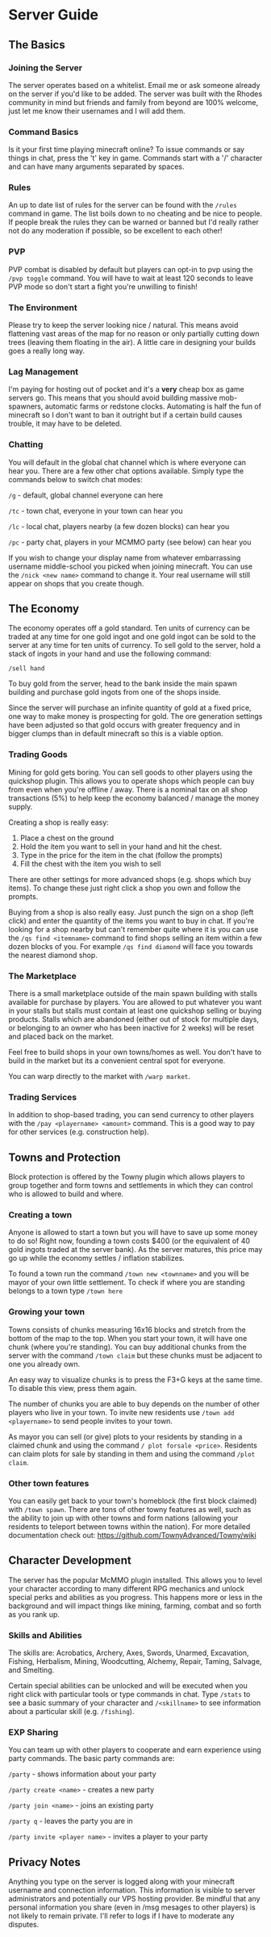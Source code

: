 # Server Guide
## The Basics
### Joining the Server
The server operates based on a whitelist. Email me or ask someone already on the server if you'd like to be added. The server was built with the Rhodes community in mind but friends and family from beyond are 100% welcome, just let me know their usernames and I will add them.
### Command Basics
Is it your first time playing minecraft online? To issue commands or say things in chat, press the 't' key in game. Commands start with a '/' character and can have many arguments separated by spaces.
### Rules
An up to date list of rules for the server can be found with the ``/rules`` command in game. The list boils down to no cheating and be nice to people. If people break the rules they can be warned or banned but I'd really rather not do any moderation if possible, so be excellent to each other!
### PVP
PVP combat is disabled by default but players can opt-in to pvp using the ``/pvp toggle`` command. You will have to wait at least 120 seconds to leave PVP mode so don't start a fight you're unwilling to finish!
### The Environment
Please try to keep the server looking nice / natural. This means avoid flattening vast areas of the map for no reason or only partially cutting down trees (leaving them floating in the air). A little care in designing your builds goes a really long way.
### Lag Management
I'm paying for hosting out of pocket and it's a **very** cheap box as game servers go. This means that you should avoid building massive mob-spawners, automatic farms or redstone clocks. Automating is half the fun of minecraft so I don't want to ban it outright but if a certain build causes trouble, it may have to be deleted.
### Chatting
You will default in the global chat channel which is where everyone can hear you. There are a few other chat options available. Simply type the commands below to switch chat modes:

``/g`` - default, global channel everyone can here

``/tc`` - town chat, everyone in your town can hear you

``/lc`` - local chat, players nearby (a few dozen blocks) can hear you

``/pc`` - party chat, players in your MCMMO party (see below) can hear you

If you wish to change your display name from whatever embarrassing username middle-school you picked when joining minecraft. You can use the `/nick <new name>` command to change it. Your real username will still appear on shops that you create though.

## The Economy
The economy operates off a gold standard. Ten units of currency can be traded at any time for one gold ingot and one gold ingot can be sold to the server at any time for ten units of currency.
To sell gold to the server, hold a stack of ingots in your hand and use the following command:
```
/sell hand
```
To buy gold from the server, head to the bank inside the main spawn building and purchase gold ingots from one of the shops inside.

Since the server will purchase an infinite quantity of gold at a fixed price, one way to make money is prospecting for gold. The ore generation settings have been adjusted so that gold occurs with greater frequency and in bigger clumps than in default minecraft so this is a viable option.
### Trading Goods
Mining for gold gets boring. You can sell goods to other players using the quickshop plugin. This allows you to operate shops which people can buy from even when you're offline / away. There is a nominal tax on all shop transactions (5%) to help keep the economy balanced / manage the money supply.

Creating a shop is really easy:
1) Place a chest on the ground
2) Hold the item you want to sell in your hand and hit the chest.
3) Type in the price for the item in the chat (follow the prompts)
4) Fill the chest with the item you wish to sell

There are other settings for more advanced shops (e.g. shops which buy items). To change these just right click a shop you own and follow the prompts.

Buying from a shop is also really easy. Just punch the sign on a shop (left click) and enter the quantity of the items you want to buy in chat. If you're looking for a shop nearby but can't remember quite where it is you can use the ``/qs find <itemname>`` command to find shops selling an item within a few dozen blocks of you. For example ``/qs find diamond`` will face you towards the nearest diamond shop.

### The  Marketplace
There is a small marketplace outside of the main spawn building with stalls available for purchase by players. You are allowed to put whatever you want in your stalls but stalls must contain at least one quickshop selling or buying products. Stalls which are abandoned (either out of stock for multiple days, or belonging to an owner who has been inactive for 2 weeks) will be reset and placed back on the market.

Feel free to build shops in your own towns/homes as well. You don't have to build in the market but its a convenient central spot for everyone.

You can warp directly to the market with ``/warp market``.

### Trading Services
In addition to shop-based trading, you can send currency to other players with the ``/pay <playername> <amount>`` command. This is a good way to pay for other services (e.g. construction help).

## Towns and Protection
Block protection is offered by the Towny plugin which allows players to group together and form towns and settlements in which they can control who is allowed to build and where.

### Creating a town
Anyone is allowed to start a town but you will have to save up some money to do so! Right now, founding a town costs $400 (or the equivalent of 40 gold ingots traded at the server bank). As the server matures, this price may go up while the economy settles / inflation stabilizes.

To found a town run the command ``/town new <townname>`` and you will be mayor of your own little settlement. To check if where you are standing belongs to a town type ``/town here``

### Growing your town
Towns consists of chunks measuring 16x16 blocks and stretch from the bottom of the map to the top. When you start your town, it will have one chunk (where you're standing). You can buy additional chunks from the server with the command ``/town claim`` but these chunks must be adjacent to one you already own.

An easy way to visualize chunks is to press the F3+G keys at the same time. To disable this view, press them again.

The number of chunks you are able to buy depends on the number of other players who live in your town. To invite new residents use ``/town add <playername>`` to send people invites to your town.

As mayor you can sell (or give) plots to your residents by standing in a claimed chunk and using the command ``/ plot forsale <price>``. Residents can claim plots for sale by standing in them and using the command ``/plot claim``.

### Other town features
You can easily get back to your town's homeblock (the first block claimed) with ``/town spawn``. There are tons of other towny features as well, such as the ability to join up with other towns and form nations (allowing your residents to teleport between towns within the nation). For more detailed documentation check out: https://github.com/TownyAdvanced/Towny/wiki

## Character Development
The server has the popular McMMO plugin installed. This allows you to level your character according to many different RPG mechanics and unlock special perks and abilities as you progress. This happens more or less in the background and will impact things like mining, farming, combat and so forth as you rank up.

### Skills and Abilities
The skills are: Acrobatics, Archery, Axes, Swords, Unarmed, Excavation, Fishing, Herbalism, Mining, Woodcutting, Alchemy, Repair, Taming, Salvage, and Smelting.

Certain special abilities can be unlocked and will be executed when you right click with particular tools or type commands in chat. Type ``/stats`` to see a basic summary of your character and ``/<skillname>`` to see information about a particular skill (e.g. ``/fishing``).

### EXP Sharing
You can team up with other players to cooperate and earn experience using party commands. The basic party commands are:

``/party`` - shows information about your party

``/party create <name>`` - creates a new party

``/party join <name>`` - joins an existing party

``/party q`` - leaves the party you are in

``/party invite <player name>`` - invites a player to your party
## Privacy Notes
Anything you type on the server is logged along with your minecraft username and connection information. This information is visible to server administrators and potentially our VPS hosting provider. Be mindful that any personal information you share (even in /msg mesages to other players) is not likely to remain private. I'll refer to logs if I have to moderate any disputes.

